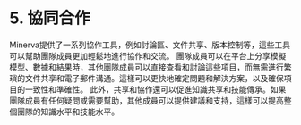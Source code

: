 # 5. 協同合作

Minerva提供了一系列協作工具，例如討論區、文件共享、版本控制等，這些工具可以幫助團隊成員更加輕鬆地進行協作和交流。 團隊成員可以在平台上分享模擬模型、數據和結果時，其他團隊成員可以直接查看和討論這些項目，而無需進行繁瑣的文件共享和電子郵件溝通。這樣可以更快地確定問題和解決方案，以及確保項目的一致性和準確性。 此外，共享和協作還可以促進知識共享和技能傳承。如果團隊成員有任何疑問或需要幫助，其他成員可以提供建議和支持，這樣可以提高整個團隊的知識水平和技能水平。
